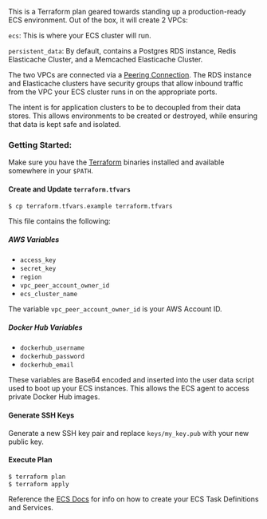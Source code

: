 This is a Terraform plan geared towards standing up a production-ready ECS environment. Out of the box, it will create 2 VPCs:

`ecs`: This is where your ECS cluster will run.

`persistent_data`: By default, contains a Postgres RDS instance, Redis Elasticache Cluster, and a Memcached Elasticache Cluster.

The two VPCs are connected via a [Peering Connection](http://docs.aws.amazon.com/AmazonVPC/latest/UserGuide/vpc-peering.html). The RDS instance and Elasticache clusters have security groups that allow inbound traffic from the VPC your ECS cluster runs in on the appropriate ports.

The intent is for application clusters to be to decoupled from their data stores. This allows environments to be created or destroyed, while ensuring that data is kept safe and isolated.

### Getting Started:

Make sure you have the [Terraform](http://terraform.io) binaries installed and available somewhere in your `$PATH`.

#### Create and Update `terraform.tfvars`

```bash
$ cp terraform.tfvars.example terraform.tfvars
```

This file contains the following:

##### AWS Variables

- `access_key`
- `secret_key`
- `region`
- `vpc_peer_account_owner_id`
- `ecs_cluster_name`

The variable `vpc_peer_account_owner_id` is your AWS Account ID.

##### Docker Hub Variables

- `dockerhub_username`
- `dockerhub_password`
- `dockerhub_email`

These variables are Base64 encoded and inserted into the user data script used to boot up your ECS instances. This allows the ECS agent to access private Docker Hub images.

#### Generate SSH Keys

Generate a new SSH key pair and replace `keys/my_key.pub` with your new public key.

#### Execute Plan

```bash
$ terraform plan
$ terraform apply
```

Reference the [ECS Docs](http://docs.aws.amazon.com/AmazonECS/latest/developerguide/Welcome.html) for info on how to create your ECS Task Definitions and Services.

